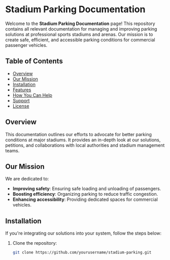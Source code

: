 # Stadium Parking Documentation

Welcome to the **Stadium Parking Documentation** page! This repository contains all relevant documentation for managing and improving parking solutions at professional sports stadiums and arenas. Our mission is to create safe, efficient, and accessible parking conditions for commercial passenger vehicles.

## Table of Contents
- [Overview](#overview)
- [Our Mission](#our-mission)
- [Installation](#installation)
- [Features](#features)
- [How You Can Help](#how-you-can-help)
- [Support](#support)
- [License](#license)

## Overview
This documentation outlines our efforts to advocate for better parking conditions at major stadiums. It provides an in-depth look at our solutions, petitions, and collaborations with local authorities and stadium management teams.

## Our Mission
We are dedicated to:
- **Improving safety**: Ensuring safe loading and unloading of passengers.
- **Boosting efficiency**: Organizing parking to reduce traffic congestion.
- **Enhancing accessibility**: Providing dedicated spaces for commercial vehicles.

## Installation
If you're integrating our solutions into your system, follow the steps below:

1. Clone the repository:
   ```bash
   git clone https://github.com/yourusername/stadium-parking.git
